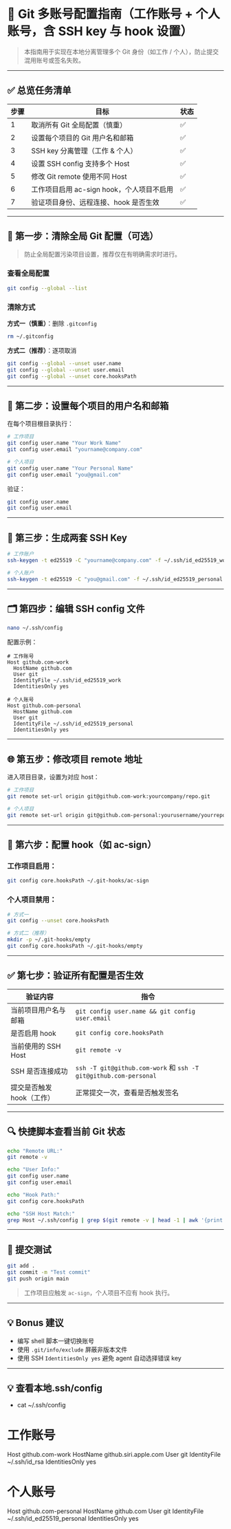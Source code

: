 
# 🧩 Git 多账号配置指南（工作账号 + 个人账号，含 SSH key 与 hook 设置）

> 本指南用于实现在本地分离管理多个 Git 身份（如工作 / 个人），防止提交混用账号或签名失败。

---

## ✅ 总览任务清单

| 步骤 | 目标                          | 状态 |
| -- | --------------------------- | -- |
| 1  | 取消所有 Git 全局配置（慎重）           | ✅  |
| 2  | 设置每个项目的 Git 用户名和邮箱          | ✅  |
| 3  | SSH key 分离管理（工作 & 个人）       | ✅  |
| 4  | 设置 SSH config 支持多个 Host     | ✅  |
| 5  | 修改 Git remote 使用不同 Host     | ✅  |
| 6  | 工作项目启用 ac-sign hook，个人项目不启用 | ✅  |
| 7  | 验证项目身份、远程连接、hook 是否生效       | ✅  |

---

## 🔧 第一步：清除全局 Git 配置（可选）

> 防止全局配置污染项目设置，推荐仅在有明确需求时进行。

### 查看全局配置

```bash
git config --global --list
```

### 清除方式

**方式一（慎重）**：删除 `.gitconfig`

```bash
rm ~/.gitconfig
```

**方式二（推荐）**：逐项取消

```bash
git config --global --unset user.name
git config --global --unset user.email
git config --global --unset core.hooksPath
```

---

## 👤 第二步：设置每个项目的用户名和邮箱

在每个项目根目录执行：

```bash
# 工作项目
git config user.name "Your Work Name"
git config user.email "yourname@company.com"

# 个人项目
git config user.name "Your Personal Name"
git config user.email "you@gmail.com"
```

验证：

```bash
git config user.name
git config user.email
```

---

## 🔑 第三步：生成两套 SSH Key

```bash
# 工作账户
ssh-keygen -t ed25519 -C "yourname@company.com" -f ~/.ssh/id_ed25519_work

# 个人账户
ssh-keygen -t ed25519 -C "you@gmail.com" -f ~/.ssh/id_ed25519_personal
```

---

## 🗂️ 第四步：编辑 SSH config 文件

```bash
nano ~/.ssh/config
```

配置示例：

```ssh
# 工作账号
Host github.com-work
  HostName github.com
  User git
  IdentityFile ~/.ssh/id_ed25519_work
  IdentitiesOnly yes

# 个人账号
Host github.com-personal
  HostName github.com
  User git
  IdentityFile ~/.ssh/id_ed25519_personal
  IdentitiesOnly yes
```

---

## 🌐 第五步：修改项目 remote 地址

进入项目目录，设置为对应 host：

```bash
# 工作项目
git remote set-url origin git@github.com-work:yourcompany/repo.git

# 个人项目
git remote set-url origin git@github.com-personal:yourusername/yourrepo.git
```

---

## 🔐 第六步：配置 hook（如 ac-sign）

### 工作项目启用：

```bash
git config core.hooksPath ~/.git-hooks/ac-sign
```

### 个人项目禁用：

```bash
# 方式一
git config --unset core.hooksPath

# 方式二（推荐）
mkdir -p ~/.git-hooks/empty
git config core.hooksPath ~/.git-hooks/empty
```

---

## ✅ 第七步：验证所有配置是否生效

| 验证内容            | 指令                                                              |
| --------------- | --------------------------------------------------------------- |
| 当前项目用户名与邮箱      | `git config user.name && git config user.email`                 |
| 是否启用 hook       | `git config core.hooksPath`                                     |
| 当前使用的 SSH Host  | `git remote -v`                                                 |
| SSH 是否连接成功      | `ssh -T git@github.com-work` 和 `ssh -T git@github.com-personal` |
| 提交是否触发 hook（工作） | 正常提交一次，查看是否触发签名                                                 |

---

## 🔍 快捷脚本查看当前 Git 状态

```bash
echo "Remote URL:"
git remote -v

echo "User Info:"
git config user.name
git config user.email

echo "Hook Path:"
git config core.hooksPath

echo "SSH Host Match:"
grep Host ~/.ssh/config | grep $(git remote -v | head -1 | awk '{print $2}' | cut -d: -f1)
```

---

## 🧪 提交测试

```bash
git add .
git commit -m "Test commit"
git push origin main
```

> 工作项目应触发 `ac-sign`，个人项目不应有 hook 执行。

---

## 💡 Bonus 建议

* 编写 shell 脚本一键切换账号
* 使用 `.git/info/exclude` 屏蔽非版本文件
* 使用 SSH `IdentitiesOnly yes` 避免 agent 自动选择错误 key

---
## 💡 查看本地.ssh/config

* cat ~/.ssh/config
# 工作账号
Host github.com-work
  HostName github.siri.apple.com
  User git
  IdentityFile ~/.ssh/id_rsa
  IdentitiesOnly yes

# 个人账号
Host github.com-personal
  HostName github.com
  User git
  IdentityFile ~/.ssh/id_ed25519_personal
  IdentitiesOnly yes
